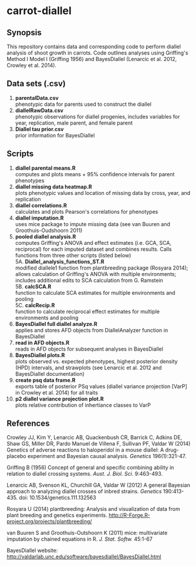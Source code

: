 # carrot-diallel

## Synopsis

This repository contains data and corresponding code to perform diallel analysis of shoot growth in carrots. Code outlines analyses using
Griffing's Method I Model I (Griffing 1956) and BayesDiallel (Lenarcic et al. 2012, Crowley et al. 2014). 

## Data sets (.csv)
1. **parentalData.csv**  
phenotypic data for parents used to construct the diallel  
2. **diallelRawData.csv**  
phenotypic observations for diallel progenies, includes variables for year, replication, male parent, and female parent  
3. **Diallel tau prior.csv**  
prior information for BayesDiallel

## Scripts

1. **diallel parental means.R**  
computes and plots means + 95% confidence intervals for parent phenotypes  
2. **diallel missing data heatmap.R**  
plots phenotypic values and location of missing data by cross, year, and replication
3. **diallel correlations.R**  
calculates and plots Pearson's correlations for phenotypes
4. **diallel imputation.R**  
uses mice package to impute missing data (see van Buuren and Groothuis-Oudshoorn 2011)
5. **pooled diallel analysis.R**  
computes Griffing's ANOVA and effect estimates (i.e. GCA, SCA, reciprocal) for each imputed dataset and combines results. 
Calls functions from three other scripts (listed below)  
      5A. **Diallel_analysis_functions_ST.R**   
          modified diallele1 function from plantbreeding package (Rosyara 2014); 
          allows calculation of Griffing's ANOVA with multiple environments; includes additional edits to 
          SCA calculation from G. Ramstein  
      5B. **calcSCA.R**  
          function to calculate SCA estimates for multiple environments and pooling  
      5C. **calcRecip.R**  
          function to calculate reciprocal effect estimates for multiple environments and pooling  
6. **BayesDiallel full diallel analyze.R**  
applies and stores AFD objects from DiallelAnalyzer function in BayesDiallel  
7. **read in AFD objects.R**  
reads in AFD objects for subsequent analyses in BayesDiallel  
8. **BayesDiallel plots.R**  
plots observed vs. expected phenotypes, highest posterior density (HPD) intervals, and strawplots 
(see Lenarcic et al. 2012 and BayesDiallel documentation)   
9. **create psq data frame.R**  
exports table of posterior PSq values (diallel variance projection [VarP] in Crowley et al. 2014) 
for all traits  
10. **p2 diallel variance projection plot.R**  
plots relative contribution of inhertiance classes to VarP 

## References
Crowley JJ, Kim Y, Lenarcic AB, Quackenbush CR, Barrick C, Adkins DE, Shaw GS, Miller DR, Pardo Manuel de Villena F, Sullivan PF, 
Valdar W (2014) Genetics of adverse reactions to haloperidol in a mouse diallel: A drug-placebo experiment and Bayesian causal analysis. 
*Genetics* 196(1):321-47.  

Griffing B (1956) Concept of general and specific combining ability in relation to diallel crossing systems. *Aust. J. Biol. Sci.* 9:463-493.   

Lenarcic AB, Svenson KL, Churchill GA, Valdar W (2012) A general Bayesian approach to analyzing diallel crosses of inbred strains. 
*Genetics* 190:413-435. doi: 10.1534/genetics.111.132563   

Rosyara U (2014) plantbreeding: Analysis and visualization of data from plant breeding and genetics experiments. 
http://R-Forge.R-project.org/projects/plantbreeding/   

van Buuren S and Groothuis-Outshoorn K (2011) mice: multivariate imputation by chained equations in R. *J. Stat. Softw.* 45:1-67  

BayesDiallel website: http://valdarlab.unc.edu/software/bayesdiallel/BayesDiallel.html

